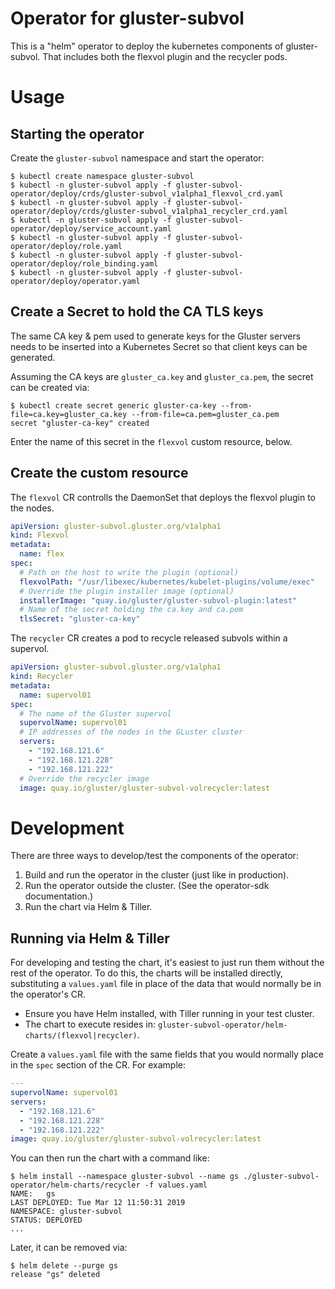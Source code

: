 # Operator for gluster-subvol

This is a "helm" operator to deploy the kubernetes components of gluster-subvol.
That includes both the flexvol plugin and the recycler pods.

# Usage

## Starting the operator

Create the `gluster-subvol` namespace and start the operator:

```
$ kubectl create namespace gluster-subvol
$ kubectl -n gluster-subvol apply -f gluster-subvol-operator/deploy/crds/gluster-subvol_v1alpha1_flexvol_crd.yaml
$ kubectl -n gluster-subvol apply -f gluster-subvol-operator/deploy/crds/gluster-subvol_v1alpha1_recycler_crd.yaml
$ kubectl -n gluster-subvol apply -f gluster-subvol-operator/deploy/service_account.yaml
$ kubectl -n gluster-subvol apply -f gluster-subvol-operator/deploy/role.yaml
$ kubectl -n gluster-subvol apply -f gluster-subvol-operator/deploy/role_binding.yaml
$ kubectl -n gluster-subvol apply -f gluster-subvol-operator/deploy/operator.yaml
```

## Create a Secret to hold the CA TLS keys

The same CA key & pem used to generate keys for the Gluster servers needs to be
inserted into a Kubernetes Secret so that client keys can be generated.

Assuming the CA keys are `gluster_ca.key` and `gluster_ca.pem`, the secret can
be created via:

```
$ kubectl create secret generic gluster-ca-key --from-file=ca.key=gluster_ca.key --from-file=ca.pem=gluster_ca.pem
secret "gluster-ca-key" created
```

Enter the name of this secret in the `flexvol` custom resource, below.

## Create the custom resource

The `flexvol` CR controlls the DaemonSet that deploys the flexvol plugin to the
nodes.

```yaml
apiVersion: gluster-subvol.gluster.org/v1alpha1
kind: Flexvol
metadata:
  name: flex
spec:
  # Path on the host to write the plugin (optional)
  flexvolPath: "/usr/libexec/kubernetes/kubelet-plugins/volume/exec"
  # Override the plugin installer image (optional)
  installerImage: "quay.io/gluster/gluster-subvol-plugin:latest"
  # Name of the secret holding the ca.key and ca.pem
  tlsSecret: "gluster-ca-key"
```

The `recycler` CR creates a pod to recycle released subvols within a supervol.

```yaml
apiVersion: gluster-subvol.gluster.org/v1alpha1
kind: Recycler
metadata:
  name: supervol01
spec:
  # The name of the Gluster supervol
  supervolName: supervol01
  # IP addresses of the nodes in the GLuster cluster
  servers:
    - "192.168.121.6"
    - "192.168.121.228"
    - "192.168.121.222"
  # Override the recycler image
  image: quay.io/gluster/gluster-subvol-volrecycler:latest

```

# Development

There are three ways to develop/test the components of the operator:

1. Build and run the operator in the cluster (just like in production).
1. Run the operator outside the cluster. (See the operator-sdk documentation.)
1. Run the chart via Helm & Tiller.

## Running via Helm & Tiller

For developing and testing the chart, it's easiest to just run them without the
rest of the operator. To do this, the charts will be installed directly,
substituting a `values.yaml` file in place of the data that would normally be in
the operator's CR.

- Ensure you have Helm installed, with Tiller running in your test cluster.
- The chart to execute resides in:
`gluster-subvol-operator/helm-charts/(flexvol|recycler)`.

Create a `values.yaml` file with the same fields that you would normally place
in the `spec` section of the CR. For example:

```yaml
---
supervolName: supervol01
servers:
  - "192.168.121.6"
  - "192.168.121.228"
  - "192.168.121.222"
image: quay.io/gluster/gluster-subvol-volrecycler:latest
```

You can then run the chart with a command like:

```
$ helm install --namespace gluster-subvol --name gs ./gluster-subvol-operator/helm-charts/recycler -f values.yaml
NAME:   gs
LAST DEPLOYED: Tue Mar 12 11:50:31 2019
NAMESPACE: gluster-subvol
STATUS: DEPLOYED
...
```

Later, it can be removed via:

```
$ helm delete --purge gs
release "gs" deleted
```
